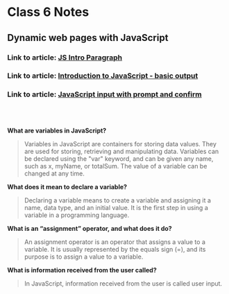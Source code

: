 # Class 6 Notes

## Dynamic web pages with JavaScript

### Link to article: [JS Intro Paragraph](https://developer.mozilla.org/en-US/docs/Web/JavaScript)
### Link to article: [Introduction to JavaScript - basic output](https://code-maven.com/introduction-to-javascript)
### Link to article: [JavaScript input with prompt and confirm](https://code-maven.com/javascript-input-with-prompt-and-confirm)

<br></br>

**What are variables in JavaScript?**
>Variables in JavaScript are containers for storing data values. They are used for storing, retrieving and manipulating data. Variables can be declared using the "var" keyword, and can be given any name, such as x, myName, or totalSum. The value of a variable can be changed at any time.


**What does it mean to declare a variable?**
>Declaring a variable means to create a variable and assigning it a name, data type, and an initial value. It is the first step in using a variable in a programming language.


**What is an “assignment” operator, and what does it do?**
>An assignment operator is an operator that assigns a value to a variable. It is usually represented by the equals sign (=), and its purpose is to assign a value to a variable.


**What is information received from the user called?**
>In JavaScript, information received from the user is called user input.
